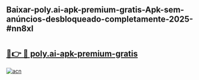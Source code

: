 ## Baixar-poly.ai-apk-premium-gratis-Apk-sem-anúncios-desbloqueado-completamente-2025-#nn8xl

# <h2><a href="https://ainizakaria.my?title=poly.ai-apk-premium-gratis&ref=22M">🔗👉 🔴 poly.ai-apk-premium-gratis</a></h2>

[![acn](https://github.com/user-attachments/assets/0f9c940e-d8b0-45ae-aac7-cd30a18b3e1c)](https://ainizakaria.my?title=poly.ai-apk-premium-gratis&ref=22M)

